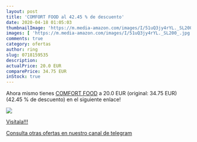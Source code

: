 ```yaml
---
layout: post
title: 'COMFORT FOOD al 42.45 % de descuento'
date: 2020-04-18 01:05:03
thumbnailImage: 'https://m.media-amazon.com/images/I/51uQ3jy4rYL._SL200_.jpg'
images: [ 'https://m.media-amazon.com/images/I/51uQ3jy4rYL._SL200_.jpg' ]
comments: true
category: ofertas
author: ring
slug: 0718159535
description:
actualPrice: 20.0 EUR
comparePrice: 34.75 EUR
inStock: true
---
```


Ahora mismo tienes [COMFORT FOOD](https://www.amazon.com/dp/0718159535/?tag=redken08-20) a 20.0 EUR (original: 34.75 EUR) (42.45 %  de descuento) en el siguiente enlace!

[![](https://m.media-amazon.com/images/I/51uQ3jy4rYL._SL200_.jpg)](https://www.amazon.com/dp/0718159535/?tag=redken08-20)

[Visítala!!!](https://www.amazon.com/dp/0718159535/?tag=redken08-20)

[Consulta otras ofertas en nuestro canal de telegram](https://t.me/s/ofertas25)
